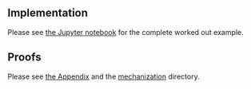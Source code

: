## Implementation

Please see [the Jupyter notebook](https://github.com/anonymous-ewok/anonymous-ewok.github.io/blob/master/src/FAlgebra.ipynb) for the complete worked out example.

## Proofs

Please see [the Appendix](https://github.com/anonymous-ewok/anonymous-ewok.github.io/blob/master/mechanization/Appendix.pdf) and the [mechanization](https://github.com/anonymous-ewok/anonymous-ewok.github.io/tree/master/mechanization) directory.
